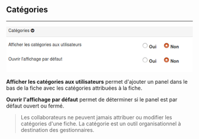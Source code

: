 ## Catégories
---

![](images/clacoform-fig14.png)

**Afficher les catégories aux utilisateurs** permet d'ajouter un panel dans le bas de la fiche avec les catégories attribuées à la fiche.

**Ouvrir l'affichage par défaut** permet de déterminer si le panel est par défaut ouvert ou fermé.



> Les collaborateurs ne peuvent jamais attribuer ou modifier les catégories d'une fiche. La catégorie est un outil organisationnel à destination des gestionnaires.